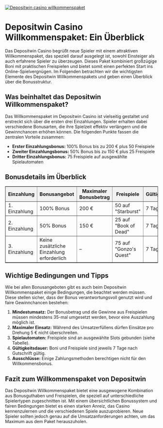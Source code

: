 [![Depositwin casino willkommenspaket](https://123-caf.pages.dev/gitsignup.png)](https://vrmoo.ru/Bt82HjjY)

<h1>Depositwin Casino Willkommenspaket: Ein Überblick</h1>  <p>Das Depositwin Casino begrüßt neue Spieler mit einem attraktiven Willkommenspaket, das speziell darauf ausgelegt ist, sowohl Einsteiger als auch erfahrene Spieler zu überzeugen. Dieses Paket kombiniert großzügige Boni mit praktischen Freispielen und bietet somit einen perfekten Start ins Online-Spielvergnügen. Im Folgenden betrachten wir die wichtigsten Elemente des Depositwin Willkommenspakets und geben einen Überblick über die Bonusstruktur.</p>  <h2>Was beinhaltet das Depositwin Willkommenspaket?</h2>  <p>Das Willkommenspaket im Depositwin Casino ist vielseitig gestaltet und erstreckt sich über die ersten drei Einzahlungen. Spieler erhalten dabei verschiedene Bonusarten, die ihre Spielzeit effektiv verlängern und die Gewinnchancen erhöhen können. Die folgenden Punkte fassen die zentralen Vorteile zusammen:</p>  <ul>   <li><strong>Erster Einzahlungsbonus:</strong> 100% Bonus bis zu 200 € plus 50 Freispiele</li>   <li><strong>Zweiter Einzahlungsbonus:</strong> 50% Bonus bis zu 150 € plus 25 Freispiele</li>   <li><strong>Dritter Einzahlungsbonus:</strong> 75 Freispiele auf ausgewählte Spielautomaten</li> </ul>  <h2>Bonusdetails im Überblick</h2>  <table border="1" cellpadding="8" cellspacing="0" style="border-collapse: collapse; width: 100%;">   <thead>     <tr style="background-color: #f2f2f2;">       <th>Einzahlung</th>       <th>Bonusangebot</th>       <th>Maximaler Bonusbetrag</th>       <th>Freispiele</th>       <th>Gültigkeit</th>     </tr>   </thead>   <tbody>     <tr>       <td>1. Einzahlung</td>       <td>100% Bonus</td>       <td>200 €</td>       <td>50 auf "Starburst"</td>       <td>7 Tage</td>     </tr>     <tr>       <td>2. Einzahlung</td>       <td>50% Bonus</td>       <td>150 €</td>       <td>25 auf "Book of Dead"</td>       <td>7 Tage</td>     </tr>     <tr>       <td>3. Einzahlung</td>       <td>Keine zusätzliche Einzahlung erforderlich</td>       <td>–</td>       <td>75 auf "Gonzo's Quest"</td>       <td>7 Tage</td>     </tr>   </tbody> </table>  <h2>Wichtige Bedingungen und Tipps</h2>  <p>Wie bei allen Bonusangeboten gibt es auch beim Depositwin Willkommenspaket einige Bedingungen, die beachtet werden müssen. Diese stellen sicher, dass der Bonus verantwortungsvoll genutzt wird und faire Gewinnchancen bestehen:</p>  <ol>   <li><strong>Mindestumsatz:</strong> Der Bonusbetrag und die Gewinne aus Freispielen müssen mindestens 35-mal umgesetzt werden, bevor eine Auszahlung möglich ist.</li>   <li><strong>Maximaler Einsatz:</strong> Während des Umsatzerfüllens dürfen Einsätze pro Drehung 5 € nicht überschreiten.</li>   <li><strong>Spielautomaten:</strong> Freispiele sind an ausgewählte Slots gebunden (siehe Tabelle).</li>   <li><strong>Gültigkeitsdauer:</strong> Boni und Freispiele sind jeweils 7 Tage nach Gutschrift gültig.</li>   <li><strong>Ausschlüsse:</strong> Einige Zahlungsmethoden berechtigen nicht für den Willkommensbonus.</li> </ol>  <h2>Fazit zum Willkommenspaket von Depositwin</h2>  <p>Das Depositwin Willkommenspaket bietet eine ausgewogene Kombination aus Bonusguthaben und Freispielen, die speziell auf unterschiedliche Spielertypen zugeschnitten ist. Mit einem übersichtlichen Bonussystem und fairen Bedingungen bietet es einen starken Anreiz, das Casino kennenzulernen und die verschiedenen Spiele auszuprobieren. Neue Spieler sollten jedoch genau auf die Umsatzanforderungen achten, um das Maximum aus dem Paket herauszuholen.</p>